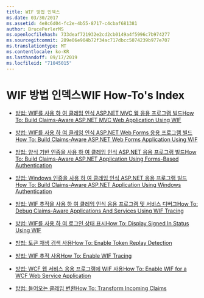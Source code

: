```yaml
---
title: WIF 방법 인덱스
ms.date: 03/30/2017
ms.assetid: 4e8c6d04-fc2e-4b55-8717-c4cbaf681381
author: BrucePerlerMS
ms.openlocfilehash: 733deaf721932e2cd2cb0149a4f5996c7b974277
ms.sourcegitcommit: 289e06e904b72f34ac717dbcc5074239b977e707
ms.translationtype: MT
ms.contentlocale: ko-KR
ms.lasthandoff: 09/17/2019
ms.locfileid: "71045015"
---
```

# <a name="wif-how-tos-index"></a><span data-ttu-id="e352b-102">WIF 방법 인덱스</span><span class="sxs-lookup"><span data-stu-id="e352b-102">WIF How-To's Index</span></span>

- [<span data-ttu-id="e352b-103">방법: WIF를 사용 하 여 클레임 인식 ASP.NET MVC 웹 응용 프로그램 빌드</span><span class="sxs-lookup"><span data-stu-id="e352b-103">How To: Build Claims-Aware ASP.NET MVC Web Application Using WIF</span></span>](how-to-build-claims-aware-aspnet-mvc-web-app-using-wif.md)  
  
- [<span data-ttu-id="e352b-104">방법: WIF를 사용 하 여 클레임 인식 ASP.NET Web Forms 응용 프로그램 빌드</span><span class="sxs-lookup"><span data-stu-id="e352b-104">How To: Build Claims-Aware ASP.NET Web Forms Application Using WIF</span></span>](how-to-build-claims-aware-aspnet-web-forms-app-using-wif.md)  
  
- [<span data-ttu-id="e352b-105">방법: 양식 기반 인증을 사용 하 여 클레임 인식 ASP.NET 응용 프로그램 빌드</span><span class="sxs-lookup"><span data-stu-id="e352b-105">How To: Build Claims-Aware ASP.NET Application Using Forms-Based Authentication</span></span>](claims-aware-aspnet-app-forms-authentication.md)  
  
- [<span data-ttu-id="e352b-106">방법: Windows 인증을 사용 하 여 클레임 인식 ASP.NET 응용 프로그램 빌드</span><span class="sxs-lookup"><span data-stu-id="e352b-106">How To: Build Claims-Aware ASP.NET Application Using Windows Authentication</span></span>](how-to-build-claims-aware-aspnet-app-using-windows-authentication.md)  
  
- [<span data-ttu-id="e352b-107">방법: WIF 추적을 사용 하 여 클레임 인식 응용 프로그램 및 서비스 디버그</span><span class="sxs-lookup"><span data-stu-id="e352b-107">How To: Debug Claims-Aware Applications And Services Using WIF Tracing</span></span>](how-to-debug-claims-aware-applications-and-services-using-wif-tracing.md)  
  
- [<span data-ttu-id="e352b-108">방법: WIF를 사용 하 여 로그인 상태 표시</span><span class="sxs-lookup"><span data-stu-id="e352b-108">How To: Display Signed In Status Using WIF</span></span>](how-to-display-signed-in-status-using-wif.md)  
  
- [<span data-ttu-id="e352b-109">방법: 토큰 재생 검색 사용</span><span class="sxs-lookup"><span data-stu-id="e352b-109">How To: Enable Token Replay Detection</span></span>](how-to-enable-token-replay-detection.md)  
  
- [<span data-ttu-id="e352b-110">방법: WIF 추적 사용</span><span class="sxs-lookup"><span data-stu-id="e352b-110">How To: Enable WIF Tracing</span></span>](how-to-enable-wif-tracing.md)  
  
- [<span data-ttu-id="e352b-111">방법: WCF 웹 서비스 응용 프로그램에 WIF 사용</span><span class="sxs-lookup"><span data-stu-id="e352b-111">How To: Enable WIF for a WCF Web Service Application</span></span>](how-to-enable-wif-for-a-wcf-web-service-application.md)  
  
- [<span data-ttu-id="e352b-112">방법: 들어오는 클레임 변환</span><span class="sxs-lookup"><span data-stu-id="e352b-112">How To: Transform Incoming Claims</span></span>](how-to-transform-incoming-claims.md)
